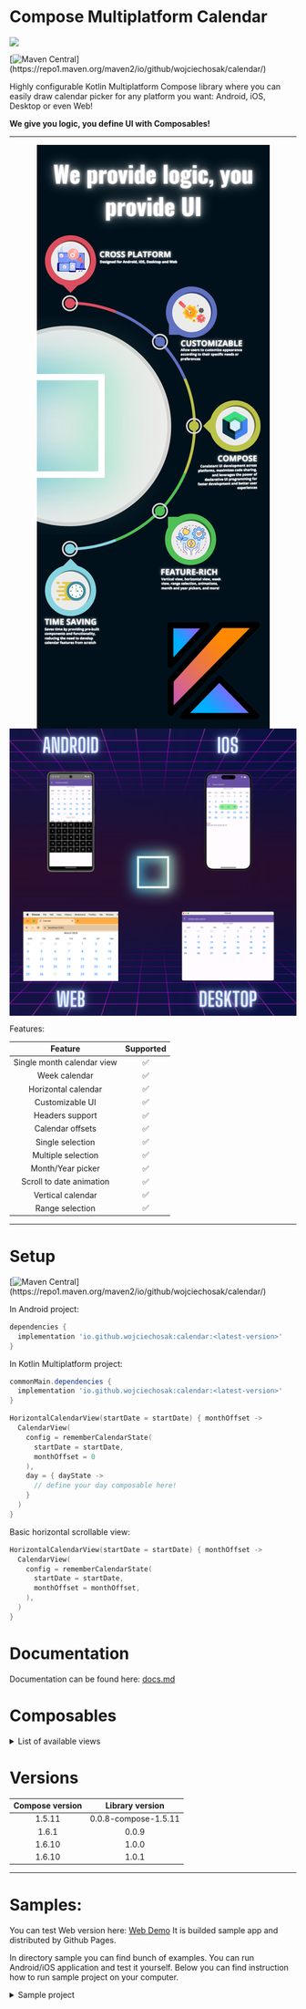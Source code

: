 # Compose Multiplatform Calendar

<div style="text-align:center">
    <img src="readme/baner.gif" style="display:block; margin:auto;">
</div>

[![Maven Central](https://img.shields.io/badge/dynamic/xml.svg?label=Maven%20Central&color=blue&url=https://repo1.maven.org/maven2/io/github/wojciechosak/calendar/maven-metadata.xml&query=(//metadata/versioning/versions/version)[not(contains(text(),%27-%27))][last()])](https://repo1.maven.org/maven2/io/github/wojciechosak/calendar/)


Highly configurable Kotlin Multiplatform Compose library where you can easily draw
calendar picker for any platform you want: Android, iOS, Desktop or even Web!

**We give you logic, you define UI with Composables!**

---

<div style="text-align:center">
    <img src="readme/info.png" style="display:block; margin:auto;">
</div>
<div style="text-align:center">
    <img src="readme/variants.png" style="display:block; margin:auto;">
</div>

Features:

|          Feature           | Supported |
|:--------------------------:|:---------:|
| Single month calendar view |     ✅     |
|       Week calendar        |     ✅     |
|    Horizontal calendar     |     ✅     |
|      Customizable UI       |     ✅     |
|      Headers support       |     ✅     |
|      Calendar offsets      |     ✅     |
|      Single selection      |     ✅     |
|     Multiple selection     |     ✅     |
|     Month/Year picker      |     ✅     |
|  Scroll to date animation  |     ✅     |
|     Vertical calendar      |     ✅     |
|      Range selection       |     ✅     |

---

# Setup

[![Maven Central](https://img.shields.io/badge/dynamic/xml.svg?label=Maven%20Central&color=blue&url=https://repo1.maven.org/maven2/io/github/wojciechosak/calendar/maven-metadata.xml&query=(//metadata/versioning/versions/version)[not(contains(text(),%27-%27))][last()])](https://repo1.maven.org/maven2/io/github/wojciechosak/calendar/)

In Android project: 

```groovy
dependencies {
  implementation 'io.github.wojciechosak:calendar:<latest-version>'
}
```

In Kotlin Multiplatform project:

```groovy
commonMain.dependencies {
  implementation 'io.github.wojciechosak:calendar:<latest-version>'
}
```

```kotlin
HorizontalCalendarView(startDate = startDate) { monthOffset ->
  CalendarView(
    config = rememberCalendarState(
      startDate = startDate,
      monthOffset = 0
    ),
    day = { dayState ->
      // define your day composable here!
    }
  )
}
```

Basic horizontal scrollable view:

```kotlin
HorizontalCalendarView(startDate = startDate) { monthOffset ->
  CalendarView(
    config = rememberCalendarState(
      startDate = startDate,
      monthOffset = monthOffset,
    ),
  )
}
```

# Documentation

Documentation can be found here: [docs.md](docs.md)

# Composables

<details>
  <summary>List of available views</summary>

Simply use in Compose any view you want: 

|   View type    |                      Preview                       |
|:--------------:|:--------------------------------------------------:|
|  CalendarView  | <img src="readme/calendar-view.png" height="250"/> |
| HorizontalView |  <img src="readme/horizontal.gif" height="250"/>   |
|  VerticalView  |   <img src="readme/vertical.gif" height="250"/>    |
|    WeekView    |   <img src="readme/weekview.gif" height="250"/>    |
|  MonthPicker   |  <img src="readme/monthpicker.png" height="250"/>  |
|   YearPicker   |  <img src="readme/yearpicker.gif" height="250"/>   |

Each view get as parameter day cell composable. Thanks to that your calendar can look whatever you like:
<img src="readme/sample1.png" height="250"/>
<img src="readme/sample2.png" height="250"/>
<img src="readme/range.png" height="250"/>
</details>

# Versions


| Compose version |   Library version    |
|:---------------:|:--------------------:|
|     1.5.11      | 0.0.8-compose-1.5.11 |
|      1.6.1      |        0.0.9         |
|     1.6.10      |        1.0.0         |
|     1.6.10      |        1.0.1         |

--- 

# Samples:

You can test Web version here: [Web Demo](https://wojciechosak.github.io/Calendar/)
It is builded sample app and distributed by Github Pages. 


In directory sample you can find bunch of examples. You can run Android/iOS application and test it 
yourself. Below you can find instruction how to run sample project on your computer.

<details>
  <summary>Sample project</summary>

## Before running!

- check your system with [KDoctor](https://github.com/Kotlin/kdoctor)
- install JDK 17 on your machine

### Android

To run the application on android device/emulator:

- open project in Android Studio and run imported android run configuration

To build the application bundle:

- run `./gradlew :sample:composeApp:assembleDebug`
- find `.apk` file in `sample/composeApp/build/outputs/apk/debug/composeApp-debug.apk`

### Desktop

Run the desktop application: `./gradlew :sample:composeApp:run`

### iOS

To run the application on iPhone device/simulator:

- Open `iosApp/iosApp.xcproject` in Xcode and run standard configuration
- In XCode open Build Phases -> Run Script -> paste script:

```
    cd "$SRCROOT/../../"
    ./gradlew :sample:composeApp:embedAndSignAppleFrameworkForXcode
```

And build the project.

- After that you can
  use [Kotlin Multiplatform Mobile plugin](https://plugins.jetbrains.com/plugin/14936-kotlin-multiplatform-mobile)
  for Android Studio

### Browser

Run the browser application: `./gradlew :sample:composeApp:jsBrowserDevelopmentRun`
</details>
